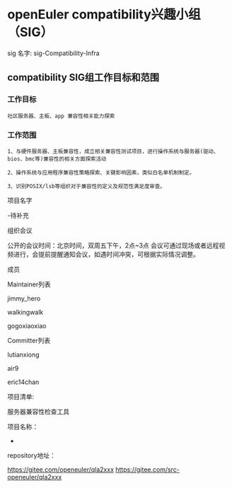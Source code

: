 # openEuler compatibility兴趣小组（SIG）
sig 名字:  sig-Compatibility-Infra

## compatibility SIG组工作目标和范围


### 工作目标

    社区服务器、主板、app 兼容性相关能力探索

### 工作范围

    1、与硬件服务器、主板兼容性，成立相关兼容性测试项目，进行操作系统与服务器(驱动、bios、bmc等)兼容性的相关方面探索活动

    2、操作系统与应用程序兼容性策略探索、关键影响因素，类似白名单机制制定。

    3、识别POSIX/lsb等组织对于兼容性的定义及规范性满足度审查。

项目名字

-待补充

组织会议

公开的会议时间：北京时间，双周五下午，2点~3点 会议可通过现场或者远程视频进行，会提前提醒通知会议，如遇时间冲突，可根据实际情况调整。

 

成员

 

Maintainer列表

jimmy_hero

walkingwalk

gogoxiaoxiao

 

Committer列表

lutianxiong

air9

eric14chan

 

项目清单:

服务器兼容性检查工具


 

项目名称：

 

-   

 

repository地址：

 
https://gitee.com/openeuler/qla2xxx
https://gitee.com/src-openeuler/qla2xxx
